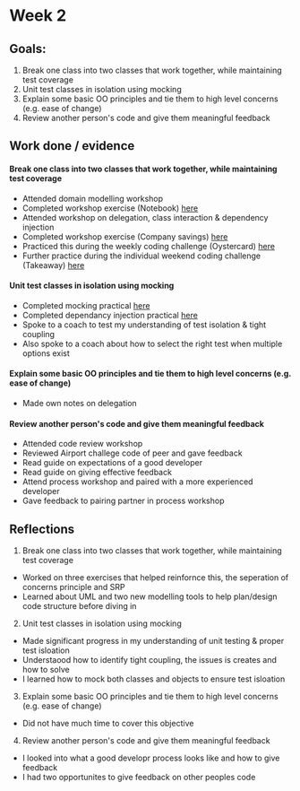 # Week 2

## Goals:

1. Break one class into two classes that work together, while maintaining test coverage
2. Unit test classes in isolation using mocking
3. Explain some basic OO principles and tie them to high level concerns (e.g. ease of change)
4. Review another person's code and give them meaningful feedback 

## Work done / evidence

#### Break one class into two classes that work together, while maintaining test coverage
- Attended domain modelling workshop
- Completed workshop exercise (Notebook) [here](https://github.com/ArifEbrahim/learning-log/blob/main/week_2/code/notebook.rb)
- Attended workshop on delegation, class interaction & dependency injection 
- Completed workshop exercise (Company savings) [here](https://github.com/ArifEbrahim/learning-log/blob/main/week_2/code/company_savings.rb)
- Practiced this during the weekly coding challenge (Oystercard) [here](https://github.com/ArifEbrahim/oyster_card3)
- Further practice during the individual weekend coding challenge (Takeaway) [here](https://github.com/ArifEbrahim/takeaway-challenge)

#### Unit test classes in isolation using mocking
- Completed mocking practical [here](https://github.com/ArifEbrahim/learning-log/tree/main/week_2/code/student-mocking-workshop)
- Completed dependancy injection practical [here](https://github.com/ArifEbrahim/learning-log/tree/main/week_2/code/dependency_injection)
- Spoke to a coach to test my understanding of test isolation & tight coupling 
- Also spoke to a coach about how to select the right test when multiple options exist

#### Explain some basic OO principles and tie them to high level concerns (e.g. ease of change)
- Made own notes on delegation 

#### Review another person's code and give them meaningful feedback 
- Attended code review workshop
- Reviewed Airport challege code of peer and gave feedback
- Read guide on expectations of a good developer 
- Read guide on giving effective feedback
- Attend process workshop and paired with a more experienced developer 
- Gave feedback to pairing partner in process workshop

## Reflections

1. Break one class into two classes that work together, while maintaining test coverage
  - Worked on three exercises that helped reinfornce this, the seperation of concerns principle and SRP
  - Learned about UML and two new modelling tools to help plan/design code structure before diving in

2. Unit test classes in isolation using mocking
  - Made significant progress in my understanding of unit testing & proper test isloation
  - Understaood how to identify tight coupling, the issues is creates and how to solve
  - I learned how to mock both classes and objects to ensure test isloation

3. Explain some basic OO principles and tie them to high level concerns (e.g. ease of change)
  - Did not have much time to cover this objective 

4. Review another person's code and give them meaningful feedback 
  - I looked into what a good developr process looks like and how to give feedback
  - I had two opportunites to give feedback on other peoples code